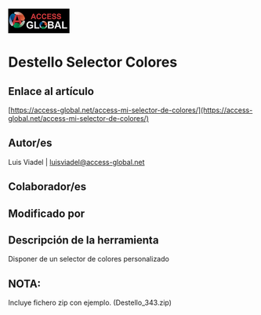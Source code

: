 ﻿![Access-global](/blob/main/Images/Logo1.png)
# Destello Selector Colores
## Enlace al artículo
[https://access-global.net/access-mi-selector-de-colores/](https://access-global.net/access-mi-selector-de-colores/)
## Autor/es
Luis Viadel | luisviadel@access-global.net
## Colaborador/es

## Modificado por

## Descripción de la herramienta
Disponer de un selector de colores personalizado

## NOTA:
Incluye fichero zip con ejemplo. (Destello_343.zip)
